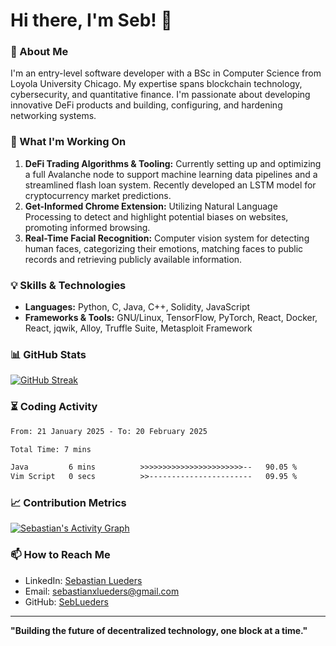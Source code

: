 # Hi there, I'm Seb! 👋

### 🚀 About Me
I'm an entry-level software developer with a BSc in Computer Science from Loyola University Chicago. My expertise spans blockchain technology, cybersecurity, and quantitative finance. I'm passionate about developing innovative DeFi products and building, configuring, and hardening networking systems.

### 🔭 What I'm Working On
1. **DeFi Trading Algorithms & Tooling:** Currently setting up and optimizing a full Avalanche node to support machine learning data pipelines and a streamlined flash loan system. Recently developed an LSTM model for cryptocurrency market predictions.
2. **Get-Informed Chrome Extension:** Utilizing Natural Language Processing to detect and highlight potential biases on websites, promoting informed browsing.
3. **Real-Time Facial Recognition:** Computer vision system for detecting human faces, categorizing their emotions, matching faces to public records and retrieving publicly available information.

### 💡 Skills & Technologies
- **Languages:** Python, C, Java, C++, Solidity, JavaScript
- **Frameworks & Tools:** GNU/Linux, TensorFlow, PyTorch, React, Docker, React, jqwik, Alloy, Truffle Suite, Metasploit Framework

### 📊 GitHub Stats
[![GitHub Streak](https://streak-stats.demolab.com?user=sebastianlueders&theme=dark&border_radius=5)](https://git.io/streak-stats)


### ⏳ Coding Activity
<!--START_SECTION:waka-->

```txt
From: 21 January 2025 - To: 20 February 2025

Total Time: 7 mins

Java         6 mins          >>>>>>>>>>>>>>>>>>>>>>>--   90.05 %
Vim Script   0 secs          >>-----------------------   09.95 %
```

<!--END_SECTION:waka-->


### 📈 Contribution Metrics
[![Sebastian's Activity Graph](https://github-readme-activity-graph.vercel.app/graph?username=sebastianlueders&theme=react-dark)](https://github.com/ashutosh00710/github-readme-activity-graph)


### 📫 How to Reach Me
- LinkedIn: [Sebastian Lueders](https://www.linkedin.com/in/sebastian-lueders-6bb054139/)
- Email: [sebastianxlueders@gmail.com](mailto:sebastianxlueders@gmail.com)
- GitHub: [SebLueders](https://github.com/SebLueders)

---
**"Building the future of decentralized technology, one block at a time."**
